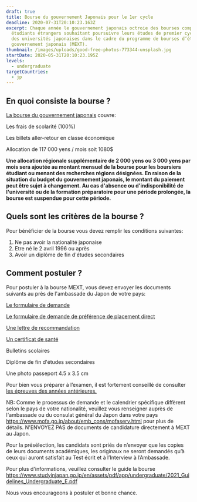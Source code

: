 ```yaml
---
draft: true
title: Bourse du gouvernement Japonais pour le 1er cycle
deadline: 2020-07-31T20:10:23.163Z
excerpt: Chaque année le gouvernement japonais octroie des bourses complètes aux
  étudiants étrangers souhaitant poursuivre leurs études de premier cycle dans
  des universités japonaises dans le cadre du programme de bourses d’études du
  gouvernement japonais (MEXT).
thumbnail: /images/uploads/good-free-photos-773344-unsplash.jpg
startDate: 2020-05-31T20:10:23.195Z
levels:
  - undergraduate
targetCountries:
  - jp
---
```

## En quoi consiste la bourse ?

[La bourse du gouvernement japonais](https://www.studyinjapan.go.jp/en/links/) couvre:

Les frais de scolarité (100%)

Les billets aller-retour en classe économique

Allocation de 117 000 yens / mois soit 1080$

**Une allocation régionale supplémentaire de 2 000 yens ou 3 000 yens par mois sera ajoutée au montant mensuel de la bourse pour les boursiers étudiant ou menant des recherches régions désignées. En raison de la situation du budget du gouvernement japonais, le montant du paiement peut être sujet à changement. Au cas d'absence ou d'indisponibilité de l'université ou de la formation préparatoire pour une période prolongée, la bourse est suspendue pour cette période.**

## Quels sont les critères de la bourse ?

Pour bénéficier de la bourse vous devez remplir les conditions suivantes:

1. Ne pas avoir la nationalité japonaise
2. Etre né le 2 avril 1996 ou après
3. Avoir un diplôme de fin d'études secondaires 

## Comment postuler ?

Pour postuler à la bourse MEXT, vous devez envoyer les documents suivants au près de l'ambassade du Japon de votre pays:

[Le formulaire de demande](https://www.studyinjapan.go.jp/en/assets/pdf/app/undergraduate/2021_Application_Undergraduate.pdf) [](https://www.studyinjapan.go.jp/en/assets/pdf/app/undergraduate/2021_Application_Undergraduate.pdf)

[Le formulaire de demande de préférence de placement direct](https://www.studyinjapan.go.jp/en/assets/pdf/app/undergraduate/2021_DirectPlacement_Undergraduate.pdf)

[Une lettre de recommandation ](https://www.studyinjapan.go.jp/en/assets/pdf/app/undergraduate/2021_SampleRecommendation.pdf)

[Un certificat de santé](https://www.studyinjapan.go.jp/en/assets/pdf/app/undergraduate/2021_HealthCertificate.pdf)

Bulletins scolaires 

Diplôme de fin d'études secondaires

Une photo passeport  4.5 x 3.5 cm

Pour bien vous préparer à l’examen, il est fortement conseillé de consulter [les épreuves des années antérieures.](https://www.studyinjapan.go.jp/en/planning/scholarship/application/examination/index.html)

NB: Comme le processus de demande et le calendrier spécifique diffèrent selon le pays de votre nationalité, veuillez vous renseigner auprès de l'ambassade ou du consulat général du Japon dans votre pays <https://www.mofa.go.jp/about/emb_cons/mofaserv.html> pour plus de détails. N'ENVOYEZ PAS de documents de candidature directement à MEXT au Japon.

Pour la présélection, les candidats sont priés de n’envoyer que les copies de leurs documents académiques, les originaux ne seront demandés qu’à ceux qui auront satisfait au Test écrit et à l’Interview à l’Ambassade.

Pour plus d'informations, veuillez consulter le guide la bourse <https://www.studyinjapan.go.jp/en/assets/pdf/app/undergraduate/2021_Guidelines_Undergraduate_E.pdf>

Nous vous encourageons à postuler et  bonne chance.